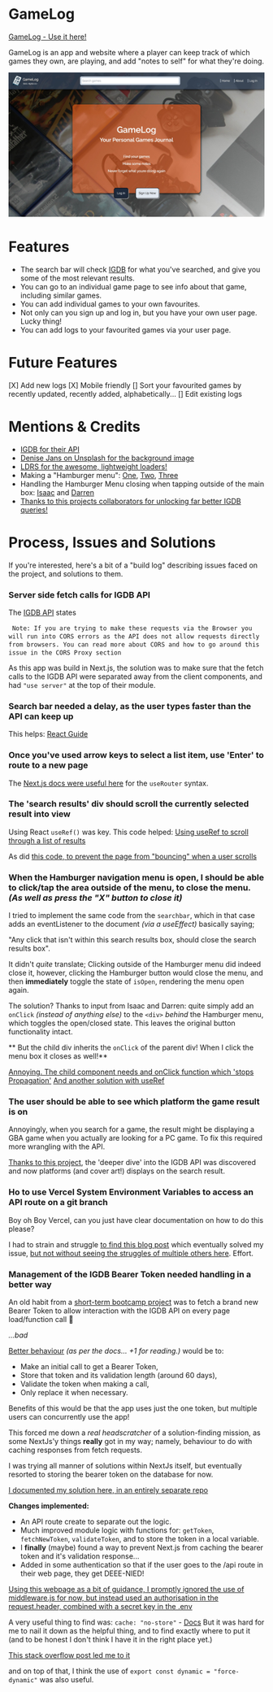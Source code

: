 # GameLog

[GameLog - Use it here!](https://gamelog-diary.vercel.app/)

GameLog is an app and website where a player can keep track of which games they own, are playing, and add "notes to self" for what they're doing.

![Screenshot of home page](./public/GameLog-home-page.jpg)

# Features

- The search bar will check [IGDB](https://www.igdb.com/) for what you've searched, and give you some of the most relevant results.
- You can go to an individual game page to see info about that game, including similar games.
- You can add individual games to your own favourites.
- Not only can you sign up and log in, but you have your own user page. Lucky thing!
- You can add logs to your favourited games via your user page.

# Future Features

[X] Add new logs
[X] Mobile friendly
[] Sort your favourited games by recently updated, recently added, alphabetically...
[] Edit existing logs

# Mentions & Credits

- [IGDB for their API](https://www.igdb.com/)
- [Denise Jans on Unsplash for the background image](https://unsplash.com/photos/black-sony-dslr-camera-on-white-surface-uIemlFWQSC4?utm_content=creditShareLink&utm_medium=referral&utm_source=unsplash)
- [LDRS for the awesome, lightweight loaders!](https://uiball.com/ldrs/)
- Making a "Hamburger menu": [One](https://medium.com/@a.pirus/how-to-create-a-responsive-navigation-bar-in-next-js-13-e5540789a017), [Two](https://stackoverflow.com/questions/73619917/how-to-implement-responsive-mobile-nav-menu-with-next-js), [Three](https://jacobhocker.medium.com/creating-an-animated-hamburger-menu-in-nextjs-tailwind-css-9e332d428811)
- Handling the Hamburger Menu closing when tapping outside of the main box: [Isaac](https://github.com/isaacgomu) and [Darren](https://github.com/djsisson)
- [Thanks to this projects collaborators for unlocking far better IGDB queries!](https://github.com/akuyra1/week12-assignment/tree/main)

# Process, Issues and Solutions

If you're interested, here's a bit of a "build log" describing issues faced on the project, and solutions to them.

### Server side fetch calls for IGDB API

The [IGDB API](https://api-docs.igdb.com/?javascript#requests) states

```
 Note: If you are trying to make these requests via the Browser you will run into CORS errors as the API does not allow requests directly from browsers. You can read more about CORS and how to go around this issue in the CORS Proxy section
```

As this app was build in Next.js, the solution was to make sure that the fetch calls to the IGDB API were separated away from the client components, and had `"use server"` at the top of their module.

### Search bar needed a delay, as the user types faster than the API can keep up

This helps: [React Guide](https://erikmartinjordan.com/start-search-user-not-typing)

### Once you've used arrow keys to select a list item, use 'Enter' to route to a new page

The [Next.js docs were useful here](https://nextjs.org/docs/app/api-reference/functions/use-router) for the `useRouter` syntax.

### The 'search results' div should scroll the currently selected result into view

Using React `useRef()` was key. This code helped: [Using useRef to scroll through a list of results](https://codesandbox.io/p/sandbox/react-autocomplete-forked-0o1hll?file=%2Fsrc%2Fcomponents%2FAutocomplete.js%3A60%2C15-62%2C25)

As did [this code, to prevent the page from "bouncing" when a user scrolls](https://stackoverflow.com/questions/11039885/scrollintoview-causing-the-whole-page-to-move)

### When the Hamburger navigation menu is open, I should be able to click/tap the area outside of the menu, to close the menu. _(As well as press the "X" button to close it)_

I tried to implement the same code from the `searchbar`, which in that case adds an eventListener to the document _(via a useEffect)_ basically saying;

"Any click that isn't within this search results box, should close the search results box".

It didn't _quite_ translate; Clicking outside of the Hamburger menu did indeed close it, however, clicking the Hamburger button would close the menu, and then **immediately** toggle the state of `isOpen`, rendering the menu open again.

The solution?
Thanks to input from Isaac and Darren: quite simply add an `onClick` _(instead of anything else)_ to the `<div>` _behind_ the Hamburger menu, which toggles the open/closed state. This leaves the original button functionality intact.

** But the child div inherits the `onClick` of the parent div! When I click the menu box it closes as well!**

[Annoying. The child component needs and onClick function which 'stops Propagation'](https://dev.to/kunal/how-to-stop-child-elements-from-inheriting-parent-element-s-onclick-in-react-583h)
[And another solution with useRef](https://stackoverflow.com/questions/60811792/react-how-to-ignore-onclick-for-child-element/75562746#75562746)

### The user should be able to see which platform the game result is on

Annoyingly, when you search for a game, the result might be displaying a GBA game when you actually are looking for a PC game. To fix this required more wrangling with the API.

[Thanks to this project](https://github.com/akuyra1/week12-assignment/tree/main), the 'deeper dive' into the IGDB API was discovered and now platforms (and cover art!) displays on the search result.

### Ho to use Vercel System Environment Variables to access an API route on a git branch

Boy oh Boy Vercel, can you just have clear documentation on how to do this please?

I had to strain and struggle [to find this blog post](https://vercel.community/t/create-a-website-url-env-variable-for-all-environments/804) which eventually solved my issue, [but not without seeing the struggles of multiple others here](https://github.com/vercel/next.js/discussions/16429).
Effort.

### Management of the IGDB Bearer Token needed handling in a better way

An old habit from a [short-term bootcamp project](https://github.com/preciousdafitohwo/Week-5-Group-Project?tab=readme-ov-file) was to fetch a brand new Bearer Token to allow interaction with the IGDB API on every page load/function call 👀

_...bad_

[Better behaviour](https://dev.twitch.tv/docs/authentication/) _(as per the docs... +1 for reading.)_ would be to:

- Make an initial call to get a Bearer Token,
- Store that token and its validation length (around 60 days),
- Validate the token when making a call,
- Only replace it when necessary.

Benefits of this would be that the app uses just the one token, but multiple users can concurrently use the app!

This forced me down a _real headscratcher_ of a solution-finding mission, as some NextJs'y things **really** got in my way; namely, behaviour to do with caching responses from fetch requests.

I was trying all manner of solutions within NextJs itself, but eventually resorted to storing the bearer token on the database for now.

[I documented my solution here, in an entirely separate repo](https://github.com/frank-ventures/igdb-bearer-token-playground)

**Changes implemented:**

- An API route create to separate out the logic.
- Much improved module logic with functions for: `getToken`, `fetchNewToken`, `validateToken`, and to store the token in a local variable.
- I **finally** (maybe) found a way to prevent Next.js from caching the bearer token and it's validation response...
- Added in some authentication so that if the user goes to the /api route in their web page, they get DEEE-NIED!

[Using this webpage as a bit of guidance, I promptly ignored the use of middleware.js for now, but instead used an authorisation in the request.header, combined with a secret key in the .env](https://blog.tericcabrel.com/protect-your-api-routes-in-next-js-with-middleware/)

A very useful thing to find was:
`cache: "no-store"` - [Docs](https://nextjs.org/docs/app/building-your-application/caching)
But it was hard for me to nail it down as the helpful thing, and to find exactly where to put it (and to be honest I don't think I have it in the right place yet.)

[This stack overflow post led me to it](https://stackoverflow.com/questions/77475455/nextjs-14-appears-to-be-caching-api-request-data-even-when-data-has-changed)

and on top of that, I think the use of `export const dynamic = "force-dynamic"` was also useful.
